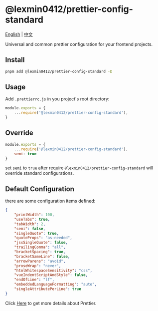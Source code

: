 # @lexmin0412/prettier-config-standard

[English](https://github.com/lexmin0412/youtils-prettier-config-standard/blob/main/README.md) | [中文](https://github.com/lexmin0412/youtils-prettier-config-standard/blob/main/README.zh-cn.md)

Universal and common prettier configuration for your frontend projects.

## Install

```bash
pnpm add @lexmin0412/prettier-config-standard -D
```

## Usage

Add `.prettierrc.js` in you project's root directory:

```js
module.exports = {
	...require('@lexmin0412/prettier-config-standard'),
}
```

## Override

```js
module.exports = {
	...require('@lexmin0412/prettier-config-standard'),
	semi: true
}
```

set `semi` to `true` after require `@lexmin0412/prettier-config-standard` will override standard configurations.

## Default Configuration

there are some configuration items defined:

```json
{
	"printWidth": 100,
	"useTabs": true,
	"tabWidth": 2,
	"semi": false,
	"singleQuote": true,
	"quoteProps": "as-needed",
	"jsxSingleQuote": false,
	"trailingComma": "all",
	"bracketSpacing": true,
	"bracketSameLine": false,
	"arrowParens": "avoid",
	"proseWrap": "never",
	"htmlWhitespaceSensitivity": "css",
	"vueIndentScriptAndStyle": false,
	"endOfLine": "lf",
	"embeddedLanguageFormatting": "auto",
	"singleAttributePerLine": true
}
```

Click [Here](https://prettier.io/docs) to get more details about Prettier.
